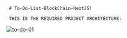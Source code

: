      # To-Do-List-BlockChain-NextJS!

     THIS IS THE REQUIRED PROJECT ARCHITECTURE:
![to-do-01](https://github.com/user-attachments/assets/255c3b92-7f13-4afd-a329-7ea0265dd912)
